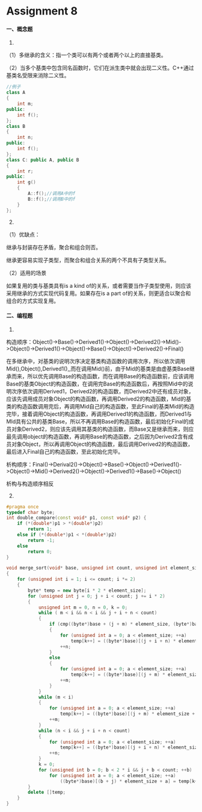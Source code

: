 # Assignment 8

#### 一、概念题

1.

（1）多继承的含义：指一个类可以有两个或者两个以上的直接基类。

（2）当多个基类中包含同名函数时，它们在派生类中就会出现二义性。C++通过基类名受限来消除二义性。

```c++
//例子
class A
{
    int m;
public:
    int f();
};
class B
{
    int n;
public:
    int f();
};
class C: public A, public B
{
    int r;
public:
    int g()
    {
        A::f();//调用A中的f
        B::f();//调用B中的f
    }
};
```

2.

（1）优缺点：

继承与封装存在矛盾，聚合和组合则否。

继承更容易实现子类型，而聚合和组合关系的两个不具有子类型关系。

（2）适用的场景

如果复用的类与基类具有is a kind of的关系，或者需要当作子类型使用，则应该采用继承的方式实现代码复用。如果存在is a part of的关系，则更适合以聚合和组合的方式实现复用。

#### 二、编程题

1.

构造顺序：Object()->Base()->Derived1()->Object()->Derived2()->Mid()->Object()->Derived1()->Object()->Base()->Object()->Derived2()->Final()

在多继承中，对基类的说明次序决定基类构造函数的调用次序，所以依次调用Mid(),Object(),Derived1(),,而在调用Mid()前，由于Mid的基类是由虚基类Base继承而来，所以优先调用Base的构造函数，而在调用Base的构造函数前，应该调用Base的基类Object的构造函数，在调用完Base的构造函数后，再按照Mid中的说明次序依次调用Derived1，Derived2的构造函数，而Derived2中还有成员对象，应该先调用成员对象Object的构造函数，再调用Derived2的构造函数，Mid的基类的构造函数调用完后，再调用Mid自己的构造函数，至此Final的基类Mid的构造完毕，接着调用Object的构造函数，再调用Derived1的构造函数，而Derived1与MId具有公共的基类Base，所以不再调用Base的构造函数，最后初始化Final的成员对象Derived2，则应该先调用其基类的构造函数，而Base又是继承而来，则应最先调用object的构造函数，再调用Base的构造函数，之后因为Derived2含有成员对象Object，所以再调用Object的构造函数，最后调用Derived2的构造函数，最后进入Final自己的构造函数，至此初始化完毕。

析构顺序：Final()->Derival2()->Object()->Base()->Object()->Derived1()->Object()->Mid()->Derived2()->Object()->Derived1()->Base()->Object()

析构与构造顺序相反

2.

```C++
#pragma once
typedef char byte;
int double_compare(const void* p1, const void* p2) {
	if (*(double*)p1 > *(double*)p2)
		return 1;
	else if (*(double*)p1 < *(double*)p2)
		return -1;
	else
		return 0;
}

void merge_sort(void* base, unsigned int count, unsigned int element_size,int (*cmp)(const void*, const void*)) 
{
	for (unsigned int i = 1; i <= count; i *= 2)
	{
		byte* temp = new byte[i * 2 * element_size];
		for (unsigned int j = 0; j + i < count; j += i * 2)
		{
			unsigned int m = 0, n = 0, k = 0;
			while ( m < i && n < i && j + i + n < count)
			{
				if (cmp((byte*)base + (j + m) * element_size, (byte*)base + (j + i + n) * element_size) == 1)
				{
					for (unsigned int a = 0; a < element_size; ++a)
						temp[k++] = ((byte*)base)[(j + i + n) * element_size + a];
					++n;
				}
				else
				{
					for (unsigned int a = 0; a < element_size; ++a)
						temp[k++] = ((byte*)base)[(j + m) * element_size + a];
					++m;
				}
			}
			while (m < i)
			{
				for (unsigned int a = 0; a < element_size; ++a)
					temp[k++] = ((byte*)base)[(j + m) * element_size + a];
				++m;
			}
			while (n < i && j + i + n < count)
			{
				for (unsigned int a = 0; a < element_size; ++a)
					temp[k++] = ((byte*)base)[(j + i + n) * element_size + a];
				++n;
			}
			k = 0;
			for (unsigned int b = 0; b < 2 * i && j + b < count; ++b)
				for (unsigned int a = 0; a < element_size; ++a)
					((byte*)base)[(b + j) * element_size + a] = temp[k++];
		}
		delete []temp;
	}
}
```

